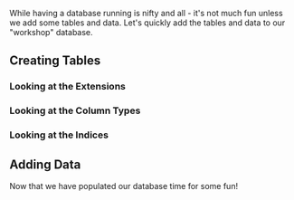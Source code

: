 While having a database running is nifty and all - it's not much fun unless we add some tables and data.
Let's quickly add the tables and data to our "workshop" database.

## Creating Tables

### Looking at the Extensions

### Looking at the Column Types

### Looking at the Indices

## Adding Data


Now that we have populated our database time for some fun!